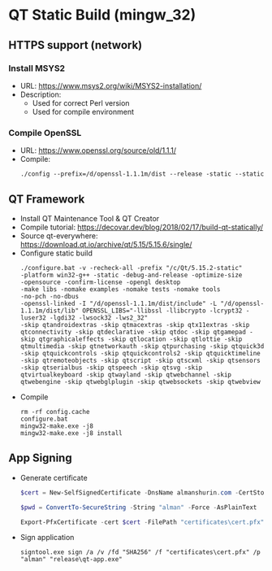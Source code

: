 # QT Static Build (mingw_32)
## HTTPS support (network)
### Install MSYS2
  - URL: https://www.msys2.org/wiki/MSYS2-installation/
  - Description: 
    - Used for correct Perl version
    - Used for compile environment 
### Compile OpenSSL
  - URL: https://www.openssl.org/source/old/1.1.1/
  - Compile: 
    ```console
    ./config --prefix=/d/openssl-1.1.1m/dist --release -static --static
    ```

## QT Framework
  - Install QT Maintenance Tool & QT Creator
  - Compile tutorial: https://decovar.dev/blog/2018/02/17/build-qt-statically/
  - Source qt-everywhere: https://download.qt.io/archive/qt/5.15/5.15.6/single/
  - Configure static build
    ```console
    ./configure.bat -v -recheck-all -prefix "/c/Qt/5.15.2-static" 
    -platform win32-g++ -static -debug-and-release -optimize-size 
    -opensource -confirm-license -opengl desktop 
    -make libs -nomake examples -nomake tests -nomake tools 
    -no-pch -no-dbus 
    -openssl-linked -I "/d/openssl-1.1.1m/dist/include" -L "/d/openssl-1.1.1m/dist/lib" OPENSSL_LIBS="-llibssl -llibcrypto -lcrypt32 -luser32 -lgdi32 -lwsock32 -lws2_32" 
    -skip qtandroidextras -skip qtmacextras -skip qtx11extras -skip qtconnectivity -skip qtdeclarative -skip qtdoc -skip qtgamepad -skip qtgraphicaleffects -skip qtlocation -skip qtlottie -skip qtmultimedia -skip qtnetworkauth -skip qtpurchasing -skip qtquick3d -skip qtquickcontrols -skip qtquickcontrols2 -skip qtquicktimeline -skip qtremoteobjects -skip qtscript -skip qtscxml -skip qtsensors -skip qtserialbus -skip qtspeech -skip qtsvg -skip qtvirtualkeyboard -skip qtwayland -skip qtwebchannel -skip qtwebengine -skip qtwebglplugin -skip qtwebsockets -skip qtwebview 
    ```
  - Compile
    ```console
    rm -rf config.cache
    configure.bat
    mingw32-make.exe -j8
    mingw32-make.exe -j8 install
    ```

## App Signing
  - Generate certificate
    ```powershell
    $cert = New-SelfSignedCertificate -DnsName almanshurin.com -CertStoreLocation cert:\LocalMachine\My -Type CodeSigning 

    $pwd = ConvertTo-SecureString -String "alman" -Force -AsPlainText

    Export-PfxCertificate -cert $cert -FilePath "certificates\cert.pfx" -Password $pwd
    ```
  - Sign application
    ```console
    signtool.exe sign /a /v /fd "SHA256" /f "certificates\cert.pfx" /p "alman" "release\qt-app.exe"
    ```